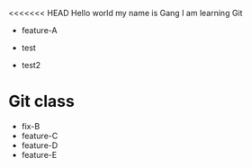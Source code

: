 <<<<<<< HEAD
Hello world 
my name is Gang
I am learning Git

- feature-A

- test
- test2
# Git class

- fix-B
- feature-C
- feature-D
- feature-E

